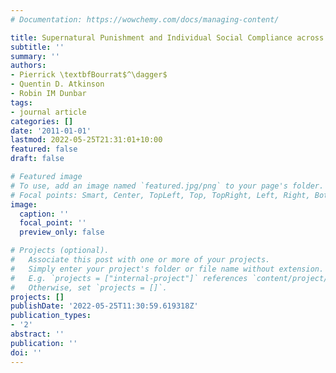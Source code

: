 ```yaml
---
# Documentation: https://wowchemy.com/docs/managing-content/

title: Supernatural Punishment and Individual Social Compliance across Cultures
subtitle: ''
summary: ''
authors:
- Pierrick \textbfBourrat$^\dagger$
- Quentin D. Atkinson
- Robin IM Dunbar
tags:
- journal article
categories: []
date: '2011-01-01'
lastmod: 2022-05-25T21:31:01+10:00
featured: false
draft: false

# Featured image
# To use, add an image named `featured.jpg/png` to your page's folder.
# Focal points: Smart, Center, TopLeft, Top, TopRight, Left, Right, BottomLeft, Bottom, BottomRight.
image:
  caption: ''
  focal_point: ''
  preview_only: false

# Projects (optional).
#   Associate this post with one or more of your projects.
#   Simply enter your project's folder or file name without extension.
#   E.g. `projects = ["internal-project"]` references `content/project/deep-learning/index.md`.
#   Otherwise, set `projects = []`.
projects: []
publishDate: '2022-05-25T11:30:59.619318Z'
publication_types:
- '2'
abstract: ''
publication: ''
doi: ''
---
```

